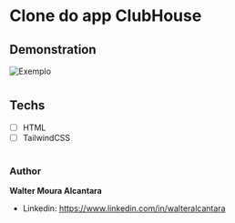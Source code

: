 # Clone do app ClubHouse

## Demonstration

<img src="" alt="Exemplo">

#

## Techs

-   [ ] HTML
-   [ ] TailwindCSS

#

### Author

**Walter Moura Alcantara**

-   Linkedin:
    https://www.linkedin.com/in/walteralcantara
